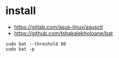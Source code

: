 # install 

* https://gitlab.com/asus-linux/asusctl
* https://github.com/tshakalekholoane/bat
```
sudo bat --threshold 80
sudo bat -p
```
